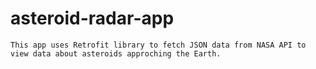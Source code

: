 # asteroid-radar-app

```This app uses Retrofit library to fetch JSON data from NASA API to view data about asteroids approching the Earth.```
